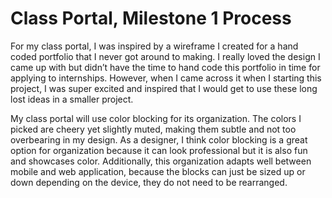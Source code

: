 # Class Portal, Milestone 1 Process

For my class portal, I was inspired by a wireframe I created for a hand coded portfolio that I never got around to making. I really loved the design I came up with but didn’t have the time to hand code this portfolio in time for applying to internships. However, when I came across it when I starting this project, I was super excited and inspired that I would get to use these long lost ideas in a smaller project.

My class portal will use color blocking for its organization. The colors I picked are cheery yet slightly muted, making them subtle and not too overbearing in my design. As a designer, I think color blocking is a great option for organization because it can look professional but it is also fun and showcases color. Additionally, this organization adapts well between mobile and web application, because the blocks can just be sized up or down depending on the device, they do not need to be rearranged. 


